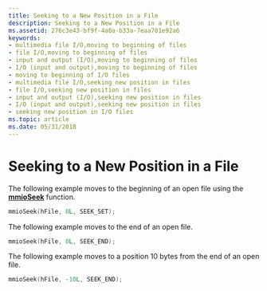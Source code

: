 ```yaml
---
title: Seeking to a New Position in a File
description: Seeking to a New Position in a File
ms.assetid: 276c3e43-bf9f-4a0a-b33a-7eaa701e92a6
keywords:
- multimedia file I/O,moving to beginning of files
- file I/O,moving to beginning of files
- input and output (I/O),moving to beginning of files
- I/O (input and output),moving to beginning of files
- moving to beginning of I/O files
- multimedia file I/O,seeking new position in files
- file I/O,seeking new position in files
- input and output (I/O),seeking new position in files
- I/O (input and output),seeking new position in files
- seeking new position in I/O files
ms.topic: article
ms.date: 05/31/2018
---
```


# Seeking to a New Position in a File

The following example moves to the beginning of an open file using the [**mmioSeek**](https://msdn.microsoft.com/library/Dd757336(v=VS.85).aspx) function.


```C++
mmioSeek(hFile, 0L, SEEK_SET); 
```



The following example moves to the end of an open file.


```C++
mmioSeek(hFile, 0L, SEEK_END); 
```



The following example moves to a position 10 bytes from the end of an open file.


```C++
mmioSeek(hFile, -10L, SEEK_END); 

```



 

 




